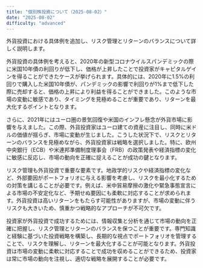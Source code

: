```yaml
---
title: "個別株投資について（2025-08-02）"
date: "2025-08-02"
difficulty: "advanced"
---
```


外貨投資における具体例を追加し、リスク管理とリターンのバランスについて詳しく説明します。

外貨投資の具体例を考えると、2020年の新型コロナウイルスパンデミックの際に米国10年債の利回りが低下し、価格が上昇したことで投資家がキャピタルゲインを得ることができたケースが挙げられます。具体的には、2020年に1.5%の利回りで購入した米国10年債が、パンデミックの影響で利回りが1%まで低下した際に売却すると、価格の上昇により利益を得ることができました。このような市場の変動に敏感であり、タイミングを見極めることが重要であり、リターンを最大化するポイントとなります。

さらに、2021年にはユーロ圏の景気回復や米国のインフレ懸念が外貨市場に影響を与えました。この際、外貨投資家はユーロ建ての資産に注目し、同時に米ドルの価値が揺らぎ、市場に変動が生じました。こうした状況下で、リスクとリターンのバランスを見極めながら、外貨投資家は戦略を選択しました。特に、欧州中央銀行（ECB）や米連邦準備制度理事会（FRB）の政策発表や経済指標の変化に敏感に反応し、市場の動向を正確に捉えることが成功の鍵となります。

リスク管理も外貨投資で重要な要素です。地政学的リスクや経済指標の変化など、外部要因がポートフォリオに与える影響を考慮し、リスクを最小化するための対策を講じることが必要です。例えば、米中貿易摩擦の激化や緊急事態宣言による市場の不安定化など、予期せぬ要因にも柔軟に対応することが求められます。外貨投資は高いリターンをもたらす可能性がありますが、市場の変動に伴うリスクも大きいため、慎重かつ戦略的なアプローチが不可欠です。

投資家が外貨投資で成功するためには、情報収集と分析を通じて市場の動向を正確に把握し、リスク管理とリターンのバランスを保つことが重要です。専門知識と経験に基づいた投資戦略を構築し、長期的な視点でポートフォリオを管理することで、リスクを理解し、リターンを最大化することが可能となります。外貨投資は市場の変動に柔軟に対応することで成功を収めることができるため、投資家は常に市場の動向を注視し、適切な戦略を展開することが必要です。

